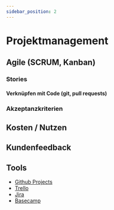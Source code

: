 ```yaml
---
sidebar_position: 2
---
```


# Projektmanagement

## Agile (SCRUM, Kanban)

### Stories

#### Verknüpfen mit Code (git, pull requests)

### Akzeptanzkriterien

## Kosten / Nutzen

## Kundenfeedback

## Tools

- [Github Projects](https://docs.github.com/en/issues/planning-and-tracking-with-projects)
- [Trello](https://trello.com/)
- [Jira](https://www.atlassian.com/software/jira)
- [Basecamp](https://basecamp.com/)
